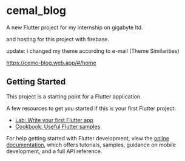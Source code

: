 # cemal_blog

A new Flutter project for my internship on gigabyte ltd.

and hosting for this project with firebase.

update: i changed  my theme according to e-mail (Theme Similarities)

https://cemo-blog.web.app/#/home




## Getting Started

This project is a starting point for a Flutter application.

A few resources to get you started if this is your first Flutter project:

- [Lab: Write your first Flutter app](https://docs.flutter.dev/get-started/codelab)
- [Cookbook: Useful Flutter samples](https://docs.flutter.dev/cookbook)

For help getting started with Flutter development, view the
[online documentation](https://docs.flutter.dev/), which offers tutorials,
samples, guidance on mobile development, and a full API reference.
